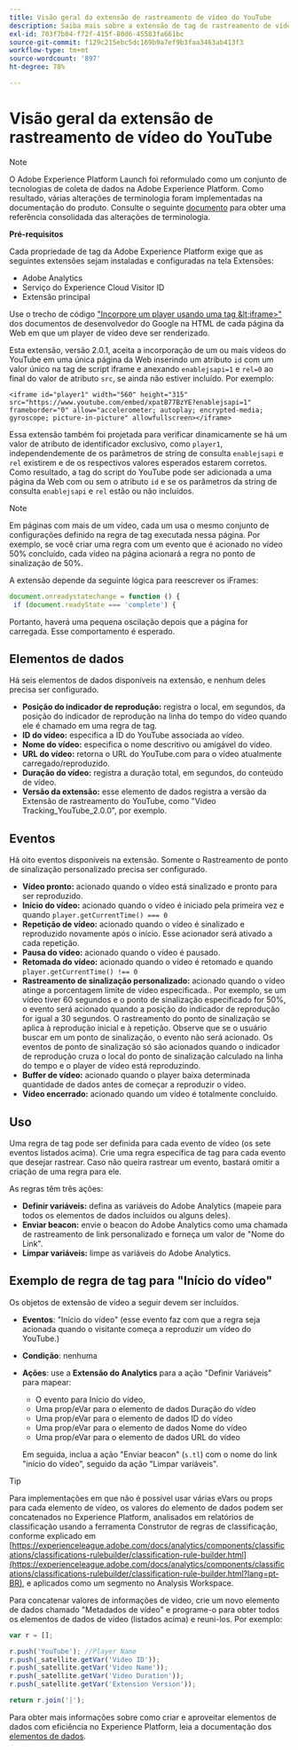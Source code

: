 ```yaml
---
title: Visão geral da extensão de rastreamento de vídeo do YouTube
description: Saiba mais sobre a extensão de tag de rastreamento de vídeo do YouTube na Adobe Experience Platform.
exl-id: 703f7b04-f72f-415f-80d6-45583fa661bc
source-git-commit: f129c215ebc5dc169b9a7ef9b3faa3463ab413f3
workflow-type: tm+mt
source-wordcount: '897'
ht-degree: 78%

---
```


# Visão geral da extensão de rastreamento de vídeo do YouTube

>[!NOTE]
>
>O Adobe Experience Platform Launch foi reformulado como um conjunto de tecnologias de coleta de dados na Adobe Experience Platform. Como resultado, várias alterações de terminologia foram implementadas na documentação do produto. Consulte o seguinte [documento](../../../term-updates.md) para obter uma referência consolidada das alterações de terminologia.

**Pré-requisitos**

Cada propriedade de tag da Adobe Experience Platform exige que as seguintes extensões sejam instaladas e configuradas na tela Extensões:

* Adobe Analytics
* Serviço do Experience Cloud Visitor ID
* Extensão principal

Use o trecho de código [&quot;Incorpore um player usando uma tag \&lt;iframe\>&quot;](https://developers.google.com/youtube/player_parameters#Manual_IFrame_Embeds) dos documentos de desenvolvedor do Google na HTML de cada página da Web em que um player de vídeo deve ser renderizado.

Esta extensão, versão 2.0.1, aceita a incorporação de um ou mais vídeos do YouTube em uma única página da Web inserindo um atributo `id` com um valor único na tag de script iframe e anexando `enablejsapi=1` e `rel=0` ao final do valor de atributo `src`, se ainda não estiver incluído. Por exemplo:

`<iframe id="player1" width="560" height="315" src="https://www.youtube.com/embed/xpatB77BzYE?enablejsapi=1" frameborder="0" allow="accelerometer; autoplay; encrypted-media; gyroscope; picture-in-picture" allowfullscreen></iframe>`

Essa extensão também foi projetada para verificar dinamicamente se há um valor de atributo de identificador exclusivo, como `player1`, independendemente de os parâmetros de string de consulta `enablejsapi` e `rel` existirem e de os respectivos valores esperados estarem corretos. Como resultado, a tag do script do YouTube pode ser adicionada a uma página da Web com ou sem o atributo `id` e se os parâmetros da string de consulta `enablejsapi` e `rel` estão ou não incluídos.

>[!NOTE]
>
>Em páginas com mais de um vídeo, cada um usa o mesmo conjunto de configurações definido na regra de tag executada nessa página. Por exemplo, se você criar uma regra com um evento que é acionado no vídeo 50% concluído, cada vídeo na página acionará a regra no ponto de sinalização de 50%.

A extensão depende da seguinte lógica para reescrever os iFrames:

```javascript
document.onreadystatechange = function () {
 if (document.readyState === 'complete') {
```

Portanto, haverá uma pequena oscilação depois que a página for carregada. Esse comportamento é esperado.

## Elementos de dados

Há seis elementos de dados disponíveis na extensão, e nenhum deles precisa ser configurado.

* **Posição do indicador de reprodução:** registra o local, em segundos, da posição do indicador de reprodução na linha do tempo do vídeo quando ele é chamado em uma regra de tag.
* **ID do vídeo:** especifica a ID do YouTube associada ao vídeo.
* **Nome do vídeo:** especifica o nome descritivo ou amigável do vídeo.
* **URL do vídeo:** retorna o URL do YouTube.com para o vídeo atualmente carregado/reproduzido.
* **Duração do vídeo:** registra a duração total, em segundos, do conteúdo de vídeo.
* **Versão da extensão:** esse elemento de dados registra a versão da Extensão de rastreamento do YouTube, como &quot;Video Tracking_YouTube_2.0.0&quot;, por exemplo.

## Eventos

Há oito eventos disponíveis na extensão. Somente o Rastreamento de ponto de sinalização personalizado precisa ser configurado.

* **Vídeo pronto:** acionado quando o vídeo está sinalizado e pronto para ser reproduzido.
* **Início do vídeo:** acionado quando o vídeo é iniciado pela primeira vez e quando `player.getCurrentTime() === 0`
* **Repetição de vídeo:** acionado quando o vídeo é sinalizado e reproduzido novamente após o início. Esse acionador será ativado a cada repetição.
* **Pausa do vídeo:** acionado quando o vídeo é pausado.
* **Retomada do vídeo:** acionado quando o vídeo é retomado e quando `player.getCurrentTime() !== 0`
* **Rastreamento de sinalização personalizado:** acionado quando o vídeo atinge a porcentagem limite de vídeo especificada..
Por exemplo, se um vídeo tiver 60 segundos e o ponto de sinalização especificado for 50%, o evento será acionado quando a posição do indicador de reprodução for igual a 30 segundos. O rastreamento do ponto de sinalização se aplica à reprodução inicial e à repetição. Observe que se o usuário buscar em um ponto de sinalização, o evento não será acionado. Os eventos de ponto de sinalização só são acionados quando o indicador de reprodução cruza o local do ponto de sinalização calculado na linha do tempo e o player de vídeo está reproduzindo.
* **Buffer de vídeo:** acionado quando o player baixa determinada quantidade de dados antes de começar a reproduzir o vídeo.
* **Vídeo encerrado:** acionado quando um vídeo é totalmente concluído.

## Uso

Uma regra de tag pode ser definida para cada evento de vídeo (os sete eventos listados acima). Crie uma regra específica de tag para cada evento que desejar rastrear. Caso não queira rastrear um evento, bastará omitir a criação de uma regra para ele.

As regras têm três ações:

* **Definir variáveis:** defina as variáveis do Adobe Analytics (mapeie para todos os elementos de dados incluídos ou alguns deles).
* **Enviar beacon:** envie o beacon do Adobe Analytics como uma chamada de rastreamento de link personalizado e forneça um valor de &quot;Nome do Link&quot;.
* **Limpar variáveis:** limpe as variáveis do Adobe Analytics.

## Exemplo de regra de tag para &quot;Início do vídeo&quot;

Os objetos de extensão de vídeo a seguir devem ser incluídos.

* **Eventos**: &quot;Início do vídeo&quot; (esse evento faz com que a regra seja acionada quando o visitante começa a reproduzir um vídeo do YouTube.)

* **Condição**: nenhuma

* **Ações**: use a **Extensão do Analytics** para a ação &quot;Definir Variáveis&quot; para mapear:

   * O evento para Início do vídeo,
   * Uma prop/eVar para o elemento de dados Duração do vídeo
   * Uma prop/eVar para o elemento de dados ID do vídeo
   * Uma prop/eVar para o elemento de dados Nome do vídeo
   * Uma prop/eVar para o elemento de dados URL do vídeo

  Em seguida, inclua a ação &quot;Enviar beacon&quot; (`s.tl`) com o nome do link &quot;início do vídeo&quot;, seguido da ação &quot;Limpar variáveis&quot;.

>[!TIP]
> 
>Para implementações em que não é possível usar várias eVars ou props para cada elemento de vídeo, os valores do elemento de dados podem ser concatenados no Experience Platform, analisados em relatórios de classificação usando a ferramenta Construtor de regras de classificação, conforme explicado em [https://experienceleague.adobe.com/docs/analytics/components/classifications/classifications-rulebuilder/classification-rule-builder.html](https://experienceleague.adobe.com/docs/analytics/components/classifications/classifications-rulebuilder/classification-rule-builder.html?lang=pt-BR), e aplicados como um segmento no Analysis Workspace.

Para concatenar valores de informações de vídeo, crie um novo elemento de dados chamado &quot;Metadados de vídeo&quot; e programe-o para obter todos os elementos de dados de vídeo (listados acima) e reuni-los. Por exemplo:

```javascript
var r = [];

r.push('YouTube'); //Player Name
r.push(_satellite.getVar('Video ID'));
r.push(_satellite.getVar('Video Name'));
r.push(_satellite.getVar('Video Duration'));
r.push(_satellite.getVar('Extension Version'));

return r.join('|');
```

Para obter mais informações sobre como criar e aproveitar elementos de dados com eficiência no Experience Platform, leia a documentação dos [elementos de dados](../../../ui/managing-resources/data-elements.md).
